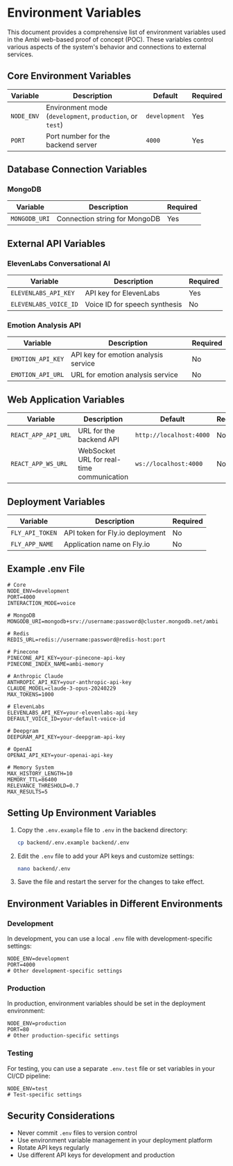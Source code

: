 # Environment Variables

This document provides a comprehensive list of environment variables used in the Ambi web-based proof of concept (POC). These variables control various aspects of the system's behavior and connections to external services.

## Core Environment Variables

| Variable | Description | Default | Required |
|----------|-------------|---------|----------|
| `NODE_ENV` | Environment mode (`development`, `production`, or `test`) | `development` | Yes |
| `PORT` | Port number for the backend server | `4000` | Yes |

## Database Connection Variables

### MongoDB

| Variable | Description | Required |
|----------|-------------|----------|
| `MONGODB_URI` | Connection string for MongoDB | Yes |

## External API Variables

### ElevenLabs Conversational AI

| Variable | Description | Required |
|----------|-------------|----------|
| `ELEVENLABS_API_KEY` | API key for ElevenLabs | Yes |
| `ELEVENLABS_VOICE_ID` | Voice ID for speech synthesis | No |

### Emotion Analysis API

| Variable | Description | Required |
|----------|-------------|----------|
| `EMOTION_API_KEY` | API key for emotion analysis service | No |
| `EMOTION_API_URL` | URL for emotion analysis service | No |

## Web Application Variables

| Variable | Description | Default | Required |
|----------|-------------|---------|----------|
| `REACT_APP_API_URL` | URL for the backend API | `http://localhost:4000` | No |
| `REACT_APP_WS_URL` | WebSocket URL for real-time communication | `ws://localhost:4000` | No |

## Deployment Variables

| Variable | Description | Required |
|----------|-------------|----------|
| `FLY_API_TOKEN` | API token for Fly.io deployment | No |
| `FLY_APP_NAME` | Application name on Fly.io | No |

## Example .env File

```
# Core
NODE_ENV=development
PORT=4000
INTERACTION_MODE=voice

# MongoDB
MONGODB_URI=mongodb+srv://username:password@cluster.mongodb.net/ambi

# Redis
REDIS_URL=redis://username:password@redis-host:port

# Pinecone
PINECONE_API_KEY=your-pinecone-api-key
PINECONE_INDEX_NAME=ambi-memory

# Anthropic Claude
ANTHROPIC_API_KEY=your-anthropic-api-key
CLAUDE_MODEL=claude-3-opus-20240229
MAX_TOKENS=1000

# ElevenLabs
ELEVENLABS_API_KEY=your-elevenlabs-api-key
DEFAULT_VOICE_ID=your-default-voice-id

# Deepgram
DEEPGRAM_API_KEY=your-deepgram-api-key

# OpenAI
OPENAI_API_KEY=your-openai-api-key

# Memory System
MAX_HISTORY_LENGTH=10
MEMORY_TTL=86400
RELEVANCE_THRESHOLD=0.7
MAX_RESULTS=5
```

## Setting Up Environment Variables

1. Copy the `.env.example` file to `.env` in the backend directory:
   ```bash
   cp backend/.env.example backend/.env
   ```

2. Edit the `.env` file to add your API keys and customize settings:
   ```bash
   nano backend/.env
   ```

3. Save the file and restart the server for the changes to take effect.

## Environment Variables in Different Environments

### Development

In development, you can use a local `.env` file with development-specific settings:

```
NODE_ENV=development
PORT=4000
# Other development-specific settings
```

### Production

In production, environment variables should be set in the deployment environment:

```
NODE_ENV=production
PORT=80
# Other production-specific settings
```

### Testing

For testing, you can use a separate `.env.test` file or set variables in your CI/CD pipeline:

```
NODE_ENV=test
# Test-specific settings
```

## Security Considerations

- Never commit `.env` files to version control
- Use environment variable management in your deployment platform
- Rotate API keys regularly
- Use different API keys for development and production
